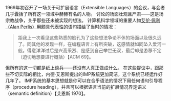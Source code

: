 1969年初召开了一场关于可扩展语言（Extensible Languages）的会议，与会者几乎囊括了所有这一领域中赫赫有名的人物。
讨论的场面壮观且严肃——这是场宗教战争，关乎那些还未被实现的想法。
计算机科学领域的重要人物[艾伦·佩利（Alan Perlis）](http://baike.baidu.com/view/406785.htm)用颇具代表性的语句描绘了当时的情况：

> 距我上一次看见这些熟悉的脸孔为了这些想法争论不休的场面以及很久远了。同其他的发现一样，在编程语言上有所突破，这感情就如同坠入爱河一般。得意洋洋过后是兴高采烈、是感到自己举世无双，最后却是游移不定（迫切地想要进行概括）【ACM 69】。

但所有的这一切都是纸上谈兵——还没有人真正做成什么。
在这些提议中，跟那些不切实际的相比，内德·艾恩斯提出的IMP系统更加简洁，这个系统已经运作好几年了。
IMP系统的基本思想就是你可以在合乎语法的情况下用任何语句引导程序（procedure heading），并且可以根据语言当前的扩展情况界定语义（semantic definition）【艾恩斯 1970】。

